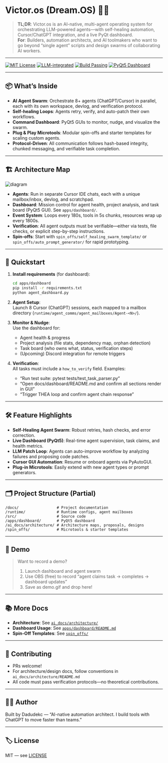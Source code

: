 # Victor.os (Dream.OS) 🧠🐝

> **TL;DR**: Victor.os is an AI-native, multi-agent operating system for orchestrating LLM-powered agents—with self-healing automation, Cursor/ChatGPT integration, and a live PyQt dashboard.  
> **For**: Builders, automation architects, and AI toolmakers who want to go beyond “single agent” scripts and design swarms of collaborating AI workers.

---

[![MIT License](https://img.shields.io/badge/license-MIT-blue.svg)](./LICENSE)
[![LLM-integrated](https://img.shields.io/badge/LLM-integrated-brightgreen)](#)
[![Build Passing](https://img.shields.io/badge/build-passing-success)](#)
[![PyQt5 Dashboard](https://img.shields.io/badge/dashboard-PyQt5-informational)](#)

---

## 📦 What’s Inside

- **AI Agent Swarm**: Orchestrate 8+ agents (ChatGPT/Cursor) in parallel, each with its own workspace, devlog, and verification protocol.
- **Self-healing Loops**: Agents retry, verify, and auto-patch their own workflows.
- **Command Dashboard**: PyQt5 GUIs to monitor, nudge, and visualize the swarm.
- **Plug & Play Microtools**: Modular spin-offs and starter templates for scaling custom agents.
- **Protocol-Driven**: All communication follows hash-based integrity, chunked messaging, and verifiable task completion.

---

## 🏗️ Architecture Map

![diagram](ai_docs/architecture/diagrams/system_overview.png)

- **Agents**: Run in separate Cursor IDE chats, each with a unique mailbox/inbox, devlog, and scratchpad.
- **Dashboard**: Mission control for agent health, project analysis, and task board (PyQt5 GUI). See `apps/dashboard/`.
- **Event System**: Loops every 180s, tools in 5s chunks, resources wrap up every 1800s.
- **Verification**: All agent outputs must be verifiable—either via tests, file checks, or explicit step-by-step instructions.
- **Spin-offs**: Start with `spin_offs/self_healing_swarm_template/` or `spin_offs/auto_prompt_generator/` for rapid prototyping.

---

## 🚀 Quickstart

1. **Install requirements** (for dashboard):
   ```bash
   cd apps/dashboard
   pip install -r requirements.txt
   python agent_dashboard.py
   ```

2. **Agent Setup**:  
   Launch 8 Cursor (ChatGPT) sessions, each mapped to a mailbox directory (`runtime/agent_comms/agent_mailboxes/Agent-<N>/`).

3. **Monitor & Nudge**:  
   Use the dashboard for:
   - Agent health & progress
   - Project analysis (file stats, dependency map, orphan detection)
   - Task board (who owns what, status, verification steps)
   - (Upcoming) Discord integration for remote triggers

4. **Verification**:  
   All tasks must include a `how_to_verify` field. Examples:
   - “Run test suite: pytest tests/test_task_parser.py”
   - “Open docs/dashboard/README.md and confirm all sections render in GUI”
   - “Trigger THEA loop and confirm agent chain response”

---

## 🛠️ Feature Highlights

- **Self-Healing Agent Swarm**: Robust retries, hash checks, and error correction.
- **Live Dashboard (PyQt5)**: Real-time agent supervision, task claims, and health metrics.
- **LLM Patch Loop**: Agents can auto-improve workflow by analyzing failures and proposing code patches.
- **Cursor GUI Automation**: Resume or onboard agents via PyAutoGUI.
- **Plug-in Microtools**: Easily extend with new agent types or prompt generators.

---

## 🗂️ Project Structure (Partial)

```
/docs/                 # Project documentation
/runtime/              # Runtime configs, agent mailboxes
/src/                  # Source code
/apps/dashboard/       # PyQt5 dashboard
/ai_docs/architecture/ # Architecture maps, proposals, designs
/spin_offs/            # Microtools & starter templates
```

---

## 📸 Demo

> Want to record a demo?  
> 1. Launch dashboard and agent swarm  
> 2. Use OBS (free) to record “agent claims task → completes → dashboard updates”  
> 3. Save as demo.gif and drop here!

---

## 📚 More Docs

- **Architecture**: See [`ai_docs/architecture/`](ai_docs/architecture/README.md)
- **Dashboard Usage**: See [`apps/dashboard/README.md`](apps/dashboard/README.md)
- **Spin-Off Templates**: See [`spin_offs/`](spin_offs/)

---

## 🤝 Contributing

- PRs welcome!
- For architecture/design docs, follow conventions in `ai_docs/architecture/README.md`
- All code must pass verification protocols—no theoretical contributions.

---

## 🧑‍💻 Author

Built by Dadudekc — “AI-native automation architect. I build tools with ChatGPT to move faster than teams.”

---

## 🏷️ License

MIT — see [LICENSE](./LICENSE)
